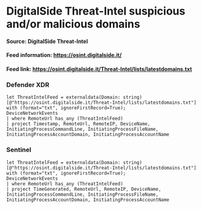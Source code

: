# DigitalSide Threat-Intel suspicious and/or malicious domains

#### Source: DigitalSide Threat-Intel
#### Feed information: https://osint.digitalside.it/
#### Feed link: https://osint.digitalside.it/Threat-Intel/lists/latestdomains.txt

### Defender XDR
```KQL
let ThreatIntelFeed = externaldata(Domain: string)[@"https://osint.digitalside.it/Threat-Intel/lists/latestdomains.txt"] with (format="txt", ignoreFirstRecord=True);
DeviceNetworkEvents
| where RemoteUrl has_any (ThreatIntelFeed)
| project Timestamp, RemoteUrl, RemoteIP, DeviceName, InitiatingProcessCommandLine, InitiatingProcessFileName, InitiatingProcessAccountDomain, InitiatingProcessAccountName
```

### Sentinel
```KQL
let ThreatIntelFeed = externaldata(Domain: string)[@"https://osint.digitalside.it/Threat-Intel/lists/latestdomains.txt"] with (format="txt", ignoreFirstRecord=True);
DeviceNetworkEvents
| where RemoteUrl has_any (ThreatIntelFeed)
| project TimeGenerated, RemoteUrl, RemoteIP, DeviceName, InitiatingProcessCommandLine, InitiatingProcessFileName, InitiatingProcessAccountDomain, InitiatingProcessAccountName
```
